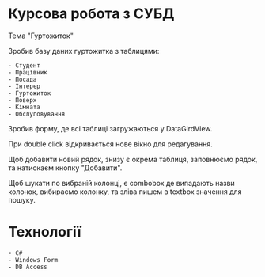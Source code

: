 # Курсова робота з СУБД
Тема "Гуртожиток"

Зробив базу даних гуртожитка з таблицями:

    - Студент
    - Працівник
    - Посада
    - Інтерєр
    - Гуртожиток
    - Поверх
    - Кімната
    - Обслуговування

Зробив форму, де всі таблиці загружаються у DataGirdView.

При double click відкривається нове вікно для редагування.

Щоб добавити новий рядок, знизу є окрема таблиця, заповнюємо рядок, та натискаєм кнопку "Добавити".

Щоб шукати по вибраній колонці, є combobox де випадають назви колонок, вибираємо колонку, та зліва пишем в textbox значення для пошуку.

# Технології

    - C#
    - Windows Form
    - DB Access
